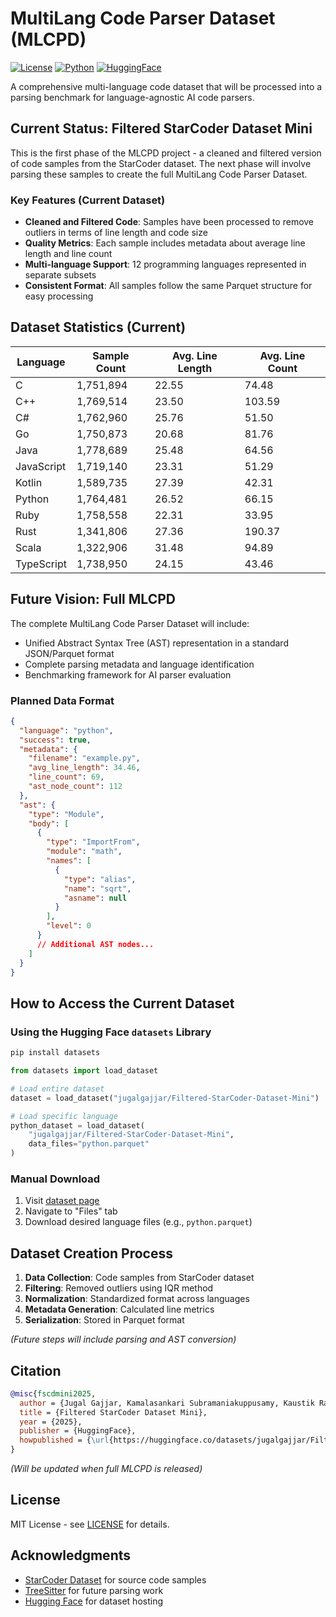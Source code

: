 # MultiLang Code Parser Dataset (MLCPD)

[![License](https://img.shields.io/badge/License-MIT-blue.svg)](https://opensource.org/licenses/MIT)
[![Python](https://img.shields.io/badge/python-3.11%2B-blue)](https://www.python.org/downloads/)
[![HuggingFace](https://img.shields.io/badge/%F0%9F%A4%97%20HuggingFace-Dataset-blue)](https://huggingface.co/datasets/jugalgajjar/Filtered-StarCoder-Dataset-Mini)

A comprehensive multi-language code dataset that will be processed into a parsing benchmark for language-agnostic AI code parsers.

## Current Status: Filtered StarCoder Dataset Mini

This is the first phase of the MLCPD project - a cleaned and filtered version of code samples from the StarCoder dataset. The next phase will involve parsing these samples to create the full MultiLang Code Parser Dataset.

### Key Features (Current Dataset)

- **Cleaned and Filtered Code**: Samples have been processed to remove outliers in terms of line length and code size
- **Quality Metrics**: Each sample includes metadata about average line length and line count
- **Multi-language Support**: 12 programming languages represented in separate subsets
- **Consistent Format**: All samples follow the same Parquet structure for easy processing

## Dataset Statistics (Current)

| Language   | Sample Count | Avg. Line Length | Avg. Line Count |
|------------|--------------|------------------|-----------------|
| C          | 1,751,894    | 22.55            | 74.48           |
| C++        | 1,769,514    | 23.50            | 103.59          |
| C#         | 1,762,960    | 25.76            | 51.50           |
| Go         | 1,750,873    | 20.68            | 81.76           |
| Java       | 1,778,689    | 25.48            | 64.56           |
| JavaScript | 1,719,140    | 23.31            | 51.29           |
| Kotlin     | 1,589,735    | 27.39            | 42.31           |
| Python     | 1,764,481    | 26.52            | 66.15           |
| Ruby       | 1,758,558    | 22.31            | 33.95           |
| Rust       | 1,341,806    | 27.36            | 190.37          |
| Scala      | 1,322,906    | 31.48            | 94.89           |
| TypeScript | 1,738,950    | 24.15            | 43.46           |

## Future Vision: Full MLCPD

The complete MultiLang Code Parser Dataset will include:

- Unified Abstract Syntax Tree (AST) representation in a standard JSON/Parquet format
- Complete parsing metadata and language identification
- Benchmarking framework for AI parser evaluation

### Planned Data Format

```json
{
  "language": "python",
  "success": true,
  "metadata": {
    "filename": "example.py",
    "avg_line_length": 34.46,
    "line_count": 69,
    "ast_node_count": 112
  },
  "ast": {
    "type": "Module",
    "body": [
      {
        "type": "ImportFrom",
        "module": "math",
        "names": [
          {
            "type": "alias",
            "name": "sqrt",
            "asname": null
          }
        ],
        "level": 0
      }
      // Additional AST nodes...
    ]
  }
}
```

## How to Access the Current Dataset

### Using the Hugging Face `datasets` Library

```bash
pip install datasets
```

```python
from datasets import load_dataset

# Load entire dataset
dataset = load_dataset("jugalgajjar/Filtered-StarCoder-Dataset-Mini")

# Load specific language
python_dataset = load_dataset(
    "jugalgajjar/Filtered-StarCoder-Dataset-Mini",
    data_files="python.parquet"
)
```

### Manual Download

1. Visit [dataset page](https://huggingface.co/datasets/jugalgajjar/Filtered-StarCoder-Dataset-Mini)
2. Navigate to "Files" tab
3. Download desired language files (e.g., `python.parquet`)

## Dataset Creation Process

1. **Data Collection**: Code samples from StarCoder dataset
2. **Filtering**: Removed outliers using IQR method
3. **Normalization**: Standardized format across languages
4. **Metadata Generation**: Calculated line metrics
5. **Serialization**: Stored in Parquet format  

*(Future steps will include parsing and AST conversion)*

## Citation

```bibtex
@misc{fscdmini2025,
  author = {Jugal Gajjar, Kamalasankari Subramaniakuppusamy, Kaustik Ranaware},
  title = {Filtered StarCoder Dataset Mini},
  year = {2025},
  publisher = {HuggingFace},
  howpublished = {\url{https://huggingface.co/datasets/jugalgajjar/Filtered-StarCoder-Dataset-Mini}}
}
```

*(Will be updated when full MLCPD is released)*

## License

MIT License - see [LICENSE](LICENSE) for details.

## Acknowledgments

- [StarCoder Dataset](https://huggingface.co/datasets/bigcode/starcoderdata) for source code samples
- [TreeSitter](https://tree-sitter.github.io/tree-sitter/) for future parsing work
- [Hugging Face](https://huggingface.co/) for dataset hosting
